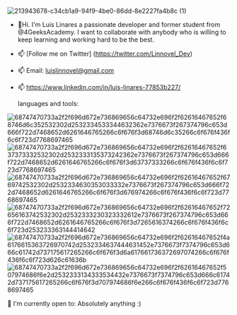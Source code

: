    ![213943678-c34cb1a9-94f9-4be0-86dd-8e2227fa4b8c (1)](https://github.com/Linnovel/Linnovel/assets/117125597/118a68f3-d70a-4725-9258-33f2343f7167)
- 👋Hi. I'm Luis Linares a passionate developer and former student from @4GeeksAcademy. I want to collaborate with anybody who is willing to keep learning and working hard to be the best.
- 📫  [Follow me on Twitter] (https://twitter.com/Linnovel_Dev)
- 📫 Email: luislinnovel@gmail.com
- 📫 https://www.linkedin.com/in/luis-linares-77853b227/

  languages and tools:
  
![68747470733a2f2f696d672e736869656c64732e696f2f62616467652f68746d6c352532302d2532334533344632362e7376673f267374796c653d666f722d7468652d6261646765266c6f676f3d68746d6c35266c6f676f436f6c6f723d7768697465](https://github.com/Linnovel/Linnovel/assets/117125597/34bb3ed8-e93a-46b7-a429-c5c5f6bbf27c)
![68747470733a2f2f696d672e736869656c64732e696f2f62616467652f637373332532302d2532333135373242362e7376673f267374796c653d666f722d7468652d6261646765266c6f676f3d63737333266c6f676f436f6c6f723d7768697465](https://github.com/Linnovel/Linnovel/assets/117125597/4afd8493-3f8b-4949-bca2-3c7d7705ec7f)
![68747470733a2f2f696d672e736869656c64732e696f2f62616467652f6769742532302d2532334630353033332e7376673f267374796c653d666f722d7468652d6261646765266c6f676f3d676974266c6f676f436f6c6f723d7768697465](https://github.com/Linnovel/Linnovel/assets/117125597/314b0194-ab6d-45dd-a196-844e8dcfeea2)
![68747470733a2f2f696d672e736869656c64732e696f2f62616467652f72656163742532302d2532333230323332612e7376673f267374796c653d666f722d7468652d6261646765266c6f676f3d7265616374266c6f676f436f6c6f723d253233363144414642](https://github.com/Linnovel/Linnovel/assets/117125597/4bccc72e-3f2f-4c23-bf20-e86df8e3cc07)
![68747470733a2f2f696d672e736869656c64732e696f2f62616467652f4a6176615363726970742d2532334637444631452e7376673f7374796c653d666c61742d737175617265266c6f676f3d6a617661736372697074266c6f676f436f6c6f723d626c61636b](https://github.com/Linnovel/Linnovel/assets/117125597/4bf7c9c7-a25b-428c-b7be-20be5c4cc7b2)
![68747470733a2f2f696d672e736869656c64732e696f2f62616467652f507974686f6e2d2532333134333534432e7376673f7374796c653d666c61742d737175617265266c6f676f3d707974686f6e266c6f676f436f6c6f723d7768697465](https://github.com/Linnovel/Linnovel/assets/117125597/dfac8faa-bf3a-411d-b47d-65186ef32ba0)

🙌 I'm currently open to: Absolutely anything :) 




